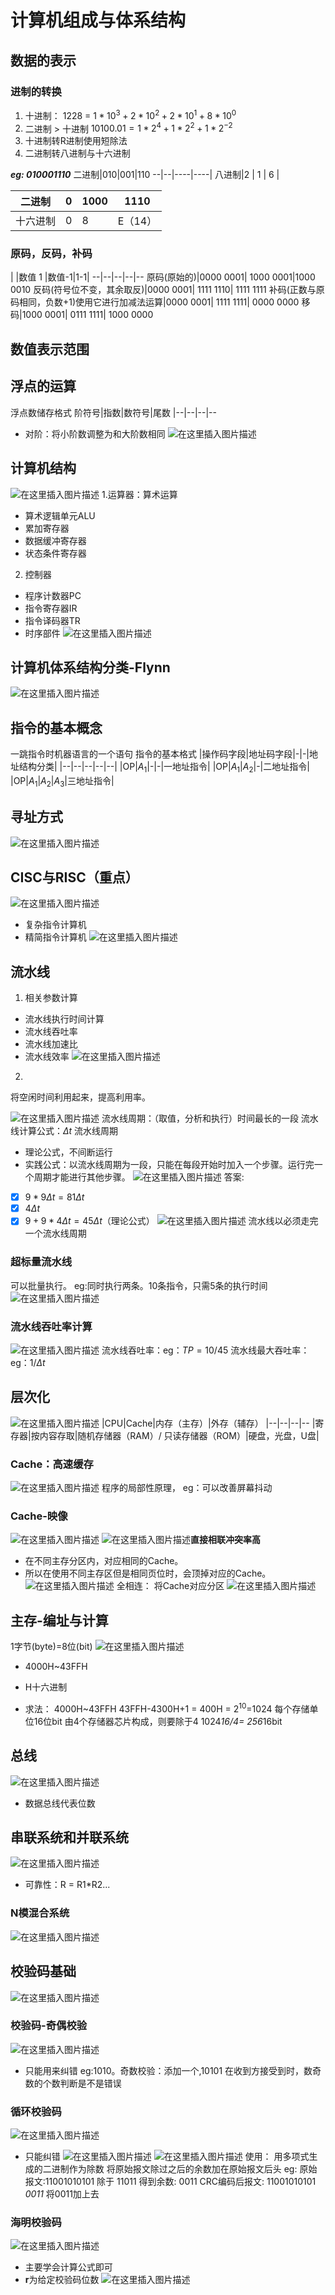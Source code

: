 # 计算机组成与体系结构
## 数据的表示
### 进制的转换
1. 十进制：
1228 = $1*10^3+2*10^2+2*10^1+8*10^0$
2. 二进制  > 十进制
$10100.01=1*2^{4}+1*2^2+1*2^{-2}$
3. 十进制转R进制使用短除法
4. 二进制转八进制与十六进制

***eg: 010001110***
二进制|010|001|110
--|--|----|----|
八进制|2 | 1 | 6 |  

二进制|0|1000|1110|
----|--|----|-------|
十六进制|0|8|E（14）|

### 原码，反码，补码
| |数值 1 |数值-1|1-1|
--|--|--|--|--
原码(原始的)|0000 0001| 1000 0001|1000 0010
反码(符号位不变，其余取反)|0000 0001| 1111 1110| 1111 1111
补码(正数与原码相同，负数+1)使用它进行加减法运算|0000 0001| 1111 1111| 0000 0000
移码|1000 0001| 0111 1111| 1000 0000

## 数值表示范围
## 浮点的运算
浮点数储存格式
阶符号|指数|数符号|尾数
|--|--|--|--
- 对阶：将小阶数调整为和大阶数相同
![在这里插入图片描述](https://img-blog.csdnimg.cn/2020042420403038.png?x-oss-process=image/watermark,type_ZmFuZ3poZW5naGVpdGk,shadow_10,text_aHR0cHM6Ly9ibG9nLmNzZG4ubmV0L3FxXzM4OTM4NjU1,size_16,color_FFFFFF,t_70)
## 计算机结构
![在这里插入图片描述](https://img-blog.csdnimg.cn/20200424204534390.png?x-oss-process=image/watermark,type_ZmFuZ3poZW5naGVpdGk,shadow_10,text_aHR0cHM6Ly9ibG9nLmNzZG4ubmV0L3FxXzM4OTM4NjU1,size_16,color_FFFFFF,t_70)
1.运算器：算术运算
- 算术逻辑单元ALU
- 累加寄存器
- 数据缓冲寄存器
- 状态条件寄存器
2. 控制器
- 程序计数器PC
- 指令寄存器IR
- 指令译码器TR
- 时序部件
![在这里插入图片描述](https://img-blog.csdnimg.cn/20200424205010934.png?x-oss-process=image/watermark,type_ZmFuZ3poZW5naGVpdGk,shadow_10,text_aHR0cHM6Ly9ibG9nLmNzZG4ubmV0L3FxXzM4OTM4NjU1,size_16,color_FFFFFF,t_70)
## 计算机体系结构分类-Flynn
![在这里插入图片描述](https://img-blog.csdnimg.cn/20200424205235452.png?x-oss-process=image/watermark,type_ZmFuZ3poZW5naGVpdGk,shadow_10,text_aHR0cHM6Ly9ibG9nLmNzZG4ubmV0L3FxXzM4OTM4NjU1,size_16,color_FFFFFF,t_70)
## 指令的基本概念
一跳指令时机器语言的一个语句
指令的基本格式
|操作码字段|地址码字段|-|-|地址结构分类|
|--|--|--|--|--|
|OP|$A_1$|-|-|一地址指令|
|OP|$A_1$|$A_2$|-|二地址指令|
|OP|$A_1$|$A_2$|$A_3$|三地址指令|
## 寻址方式
![在这里插入图片描述](https://img-blog.csdnimg.cn/20200424205951619.png?x-oss-process=image/watermark,type_ZmFuZ3poZW5naGVpdGk,shadow_10,text_aHR0cHM6Ly9ibG9nLmNzZG4ubmV0L3FxXzM4OTM4NjU1,size_16,color_FFFFFF,t_70)
## CISC与RISC（重点）
![在这里插入图片描述](https://img-blog.csdnimg.cn/20200424210219303.png?x-oss-process=image/watermark,type_ZmFuZ3poZW5naGVpdGk,shadow_10,text_aHR0cHM6Ly9ibG9nLmNzZG4ubmV0L3FxXzM4OTM4NjU1,size_16,color_FFFFFF,t_70)
- 复杂指令计算机
- 精简指令计算机
![在这里插入图片描述](https://img-blog.csdnimg.cn/20200424210606240.png?x-oss-process=image/watermark,type_ZmFuZ3poZW5naGVpdGk,shadow_10,text_aHR0cHM6Ly9ibG9nLmNzZG4ubmV0L3FxXzM4OTM4NjU1,size_16,color_FFFFFF,t_70)
## 流水线
1. 相关参数计算
- 流水线执行时间计算
- 流水线吞吐率
- 流水线加速比
- 流水线效率
 ![在这里插入图片描述](https://img-blog.csdnimg.cn/20200425195747576.png)
2.  
将空闲时间利用起来，提高利用率。

![在这里插入图片描述](https://img-blog.csdnimg.cn/20200425195919484.png?x-oss-process=image/watermark,type_ZmFuZ3poZW5naGVpdGk,shadow_10,text_aHR0cHM6Ly9ibG9nLmNzZG4ubmV0L3FxXzM4OTM4NjU1,size_16,color_FFFFFF,t_70)
流水线周期：（取值，分析和执行）时间最长的一段
流水线计算公式：$\Delta t$ 流水线周期
* 理论公式，不间断运行
* 实践公式：以流水线周期为一段，只能在每段开始时加入一个步骤。运行完一个周期才能进行其他步骤。
![在这里插入图片描述](https://img-blog.csdnimg.cn/20200425200414249.png?x-oss-process=image/watermark,type_ZmFuZ3poZW5naGVpdGk,shadow_10,text_aHR0cHM6Ly9ibG9nLmNzZG4ubmV0L3FxXzM4OTM4NjU1,size_16,color_FFFFFF,t_70)
答案: 
- [x] $9*9\Delta t =81\Delta t$
- [x] $4\Delta t$
- [x]  $9+9*4\Delta t=45\Delta t$（理论公式）
![在这里插入图片描述](https://img-blog.csdnimg.cn/20200425202410298.png?x-oss-process=image/watermark,type_ZmFuZ3poZW5naGVpdGk,shadow_10,text_aHR0cHM6Ly9ibG9nLmNzZG4ubmV0L3FxXzM4OTM4NjU1,size_16,color_FFFFFF,t_70)
流水线以必须走完一个流水线周期
### 超标量流水线
可以批量执行。
eg:同时执行两条。10条指令，只需5条的执行时间
![在这里插入图片描述](https://img-blog.csdnimg.cn/20200425203336601.png?x-oss-process=image/watermark,type_ZmFuZ3poZW5naGVpdGk,shadow_10,text_aHR0cHM6Ly9ibG9nLmNzZG4ubmV0L3FxXzM4OTM4NjU1,size_16,color_FFFFFF,t_70)
### 流水线吞吐率计算
![在这里插入图片描述](https://img-blog.csdnimg.cn/20200425203439539.png?x-oss-process=image/watermark,type_ZmFuZ3poZW5naGVpdGk,shadow_10,text_aHR0cHM6Ly9ibG9nLmNzZG4ubmV0L3FxXzM4OTM4NjU1,size_16,color_FFFFFF,t_70)
流水线吞吐率：eg：$TP= 10/45$
流水线最大吞吐率：eg：$1/\Delta t$
## 层次化
![在这里插入图片描述](https://img-blog.csdnimg.cn/20200425204128260.png?x-oss-process=image/watermark,type_ZmFuZ3poZW5naGVpdGk,shadow_10,text_aHR0cHM6Ly9ibG9nLmNzZG4ubmV0L3FxXzM4OTM4NjU1,size_16,color_FFFFFF,t_70)
|CPU|Cache|内存（主存）|外存（辅存）
|--|--|--|--
|寄存器|按内容存取|随机存储器（RAM）\/ 只读存储器（ROM）|硬盘，光盘，U盘|
### Cache：高速缓存
![在这里插入图片描述](https://img-blog.csdnimg.cn/20200425210540933.png?x-oss-process=image/watermark,type_ZmFuZ3poZW5naGVpdGk,shadow_10,text_aHR0cHM6Ly9ibG9nLmNzZG4ubmV0L3FxXzM4OTM4NjU1,size_16,color_FFFFFF,t_70)
程序的局部性原理，
eg：可以改善屏幕抖动
### Cache-映像
![在这里插入图片描述](https://img-blog.csdnimg.cn/2020042521162048.png?x-oss-process=image/watermark,type_ZmFuZ3poZW5naGVpdGk,shadow_10,text_aHR0cHM6Ly9ibG9nLmNzZG4ubmV0L3FxXzM4OTM4NjU1,size_16,color_FFFFFF,t_70)
![在这里插入图片描述](https://img-blog.csdnimg.cn/2020042521210866.png?x-oss-process=image/watermark,type_ZmFuZ3poZW5naGVpdGk,shadow_10,text_aHR0cHM6Ly9ibG9nLmNzZG4ubmV0L3FxXzM4OTM4NjU1,size_16,color_FFFFFF,t_70)**直接相联冲突率高**
- 在不同主存分区内，对应相同的Cache。
- 所以在使用不同主存区但是相同页位时，会顶掉对应的Cache。
![在这里插入图片描述](https://img-blog.csdnimg.cn/20200425213205657.png?x-oss-process=image/watermark,type_ZmFuZ3poZW5naGVpdGk,shadow_10,text_aHR0cHM6Ly9ibG9nLmNzZG4ubmV0L3FxXzM4OTM4NjU1,size_16,color_FFFFFF,t_70)
全相连：
将Cache对应分区
![在这里插入图片描述](https://img-blog.csdnimg.cn/20200425213250622.png?x-oss-process=image/watermark,type_ZmFuZ3poZW5naGVpdGk,shadow_10,text_aHR0cHM6Ly9ibG9nLmNzZG4ubmV0L3FxXzM4OTM4NjU1,size_16,color_FFFFFF,t_70)
## 主存-编址与计算
1字节(byte)=8位(bit)
![在这里插入图片描述](https://img-blog.csdnimg.cn/20200425214042705.png?x-oss-process=image/watermark,type_ZmFuZ3poZW5naGVpdGk,shadow_10,text_aHR0cHM6Ly9ibG9nLmNzZG4ubmV0L3FxXzM4OTM4NjU1,size_16,color_FFFFFF,t_70)
- 4000H~43FFH 
- H十六进制

- 求法：
4000H~43FFH
43FFH-4300H+1 = 400H = $2^{10}$=1024
每个存储单位16位bit
由4个存储器芯片构成，则要除于4
1024*16/4= 256*16bit 
## 总线
![在这里插入图片描述](https://img-blog.csdnimg.cn/20200427142247177.png?x-oss-process=image/watermark,type_ZmFuZ3poZW5naGVpdGk,shadow_10,text_aHR0cHM6Ly9ibG9nLmNzZG4ubmV0L3FxXzM4OTM4NjU1,size_16,color_FFFFFF,t_70)
- 数据总线代表位数
## 串联系统和并联系统
![在这里插入图片描述](https://img-blog.csdnimg.cn/20200427142323211.png?x-oss-process=image/watermark,type_ZmFuZ3poZW5naGVpdGk,shadow_10,text_aHR0cHM6Ly9ibG9nLmNzZG4ubmV0L3FxXzM4OTM4NjU1,size_16,color_FFFFFF,t_70)
- 可靠性：R = R1*R2...
### N模混合系统
![在这里插入图片描述](https://img-blog.csdnimg.cn/20200427142441618.png?x-oss-process=image/watermark,type_ZmFuZ3poZW5naGVpdGk,shadow_10,text_aHR0cHM6Ly9ibG9nLmNzZG4ubmV0L3FxXzM4OTM4NjU1,size_16,color_FFFFFF,t_70)
## 校验码基础
![在这里插入图片描述](https://img-blog.csdnimg.cn/20200427142520183.png)
### 校验码-奇偶校验
![在这里插入图片描述](https://img-blog.csdnimg.cn/20200427142639667.png?x-oss-process=image/watermark,type_ZmFuZ3poZW5naGVpdGk,shadow_10,text_aHR0cHM6Ly9ibG9nLmNzZG4ubmV0L3FxXzM4OTM4NjU1,size_16,color_FFFFFF,t_70)
- 只能用来纠错
eg:1010。奇数校验：添加一个,10101
在收到方接受到时，数奇数的个数判断是不是错误
### 循环校验码
![在这里插入图片描述](https://img-blog.csdnimg.cn/2020042714282338.png?x-oss-process=image/watermark,type_ZmFuZ3poZW5naGVpdGk,shadow_10,text_aHR0cHM6Ly9ibG9nLmNzZG4ubmV0L3FxXzM4OTM4NjU1,size_16,color_FFFFFF,t_70)
- 只能纠错
![在这里插入图片描述](https://img-blog.csdnimg.cn/20200427142853396.png?x-oss-process=image/watermark,type_ZmFuZ3poZW5naGVpdGk,shadow_10,text_aHR0cHM6Ly9ibG9nLmNzZG4ubmV0L3FxXzM4OTM4NjU1,size_16,color_FFFFFF,t_70)
![在这里插入图片描述](https://img-blog.csdnimg.cn/20200427142928639.png?x-oss-process=image/watermark,type_ZmFuZ3poZW5naGVpdGk,shadow_10,text_aHR0cHM6Ly9ibG9nLmNzZG4ubmV0L3FxXzM4OTM4NjU1,size_16,color_FFFFFF,t_70)
使用：
用多项式生成的二进制作为除数
将原始报文除过之后的余数加在原始报文后头
eg: 原始报文:11001010101    除于   11011     得到余数: 0011
CRC编码后报文: 11001010101 *0011* 将0011加上去
### 海明校验码
![在这里插入图片描述](https://img-blog.csdnimg.cn/20200427143322177.png?x-oss-process=image/watermark,type_ZmFuZ3poZW5naGVpdGk,shadow_10,text_aHR0cHM6Ly9ibG9nLmNzZG4ubmV0L3FxXzM4OTM4NjU1,size_16,color_FFFFFF,t_70)
- 主要学会计算公式即可
- **r**为给定校验码位数
![在这里插入图片描述](https://img-blog.csdnimg.cn/20200427143426249.png?x-oss-process=image/watermark,type_ZmFuZ3poZW5naGVpdGk,shadow_10,text_aHR0cHM6Ly9ibG9nLmNzZG4ubmV0L3FxXzM4OTM4NjU1,size_16,color_FFFFFF,t_70)

